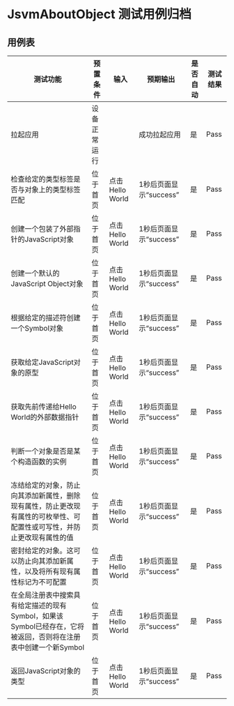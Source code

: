 # JsvmAboutObject 测试用例归档

## 用例表

| 测试功能                                                                                                               | 预置条件     | 输入            | 预期输出               | 是否自动 | 测试结果 |
| ---------------------------------------------------------------------------------------------------------------------- | ------------ | --------------- | ---------------------- | -------- | -------- |
| 拉起应用                                                                                                               | 设备正常运行 |                 | 成功拉起应用           | 是       | Pass     |
| 检查给定的类型标签是否与对象上的类型标签匹配                                                                           | 位于首页     | 点击Hello World | 1秒后页面显示“success” | 是       | Pass     |
| 创建一个包装了外部指针的JavaScript对象                                                                                 | 位于首页     | 点击Hello World | 1秒后页面显示“success” | 是       | Pass     |
| 创建一个默认的JavaScript Object对象                                                                                    | 位于首页     | 点击Hello World | 1秒后页面显示“success” | 是       | Pass     |
| 根据给定的描述符创建一个Symbol对象                                                                                     | 位于首页     | 点击Hello World | 1秒后页面显示“success” | 是       | Pass     |
| 获取给定JavaScript对象的原型                                                                                           | 位于首页     | 点击Hello World | 1秒后页面显示“success” | 是       | Pass     |
| 获取先前传递给Hello World的外部数据指针                                                                                | 位于首页     | 点击Hello World | 1秒后页面显示“success” | 是       | Pass     |
| 判断一个对象是否是某个构造函数的实例                                                                                   | 位于首页     | 点击Hello World | 1秒后页面显示“success” | 是       | Pass     |
| 冻结给定的对象，防止向其添加新属性，删除现有属性，防止更改现有属性的可枚举性、可配置性或可写性，并防止更改现有属性的值 | 位于首页     | 点击Hello World | 1秒后页面显示“success” | 是       | Pass     |
| 密封给定的对象。这可以防止向其添加新属性，以及将所有现有属性标记为不可配置                                             | 位于首页     | 点击Hello World | 1秒后页面显示“success” | 是       | Pass     |
| 在全局注册表中搜索具有给定描述的现有Symbol，如果该Symbol已经存在，它将被返回，否则将在注册表中创建一个新Symbol         | 位于首页     | 点击Hello World | 1秒后页面显示“success” | 是       | Pass     |
| 返回JavaScript对象的类型                                                                                               | 位于首页     | 点击Hello World | 1秒后页面显示“success” | 是       | Pass     |
